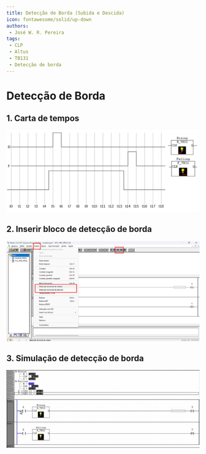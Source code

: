 ```yaml
---
title: Detecção de Borda (Subida e Descida)
icon: fontawesome/solid/up-down
authors:
 - José W. R. Pereira
tags:
 - CLP
 - Altus
 - TB131
 - Detecção de borda
---
```


# Detecção de Borda

## 1. Carta de tempos

![Carta de tempos](./img/h1-3_1-borda_carta_tempos.png)


## 2. Inserir bloco de detecção de borda

![Inserir](./img/h1-3_2-borda_subida_descida_inserir.png)


## 3. Simulação de detecção de borda

![Simulação](./gif/h1-3_3-borda_subida_descida.gif)
